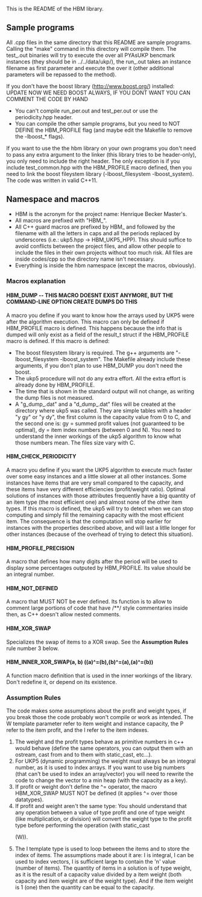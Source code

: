 This is the README of the HBM library.

## Sample programs

All .cpp files in the same directory that this README are sample programs. Calling the "make" command in this directory will compile them. The test_<method>.out binaries will try to execute the <method> over all PYAsUKP bencmark instances (they should be in ../../data/ukp/), the run_<method>.out takes an instance filename as first parameter and execute the <method> over it (other additional parameters will be repassed to the method).

If you don't have the boost library (http://www.boost.org/) installed:
  UPDATE NOW WE NEED BOOST ALWAYS, IF YOU DONT WANT YOU CAN COMMENT THE CODE BY HAND
  * You can't compile run_per.out and test_per.out or use the periodicity.hpp header.
  * You can compile the other sample programs, but you need to NOT DEFINE the HBM_PROFILE flag (and maybe edit the Makefile to remove the -lboost_* flags).

If you want to use the the hbm library on your own programs you don't need to pass any extra argument to the linker (this library tries to be header-only), you only need to include the right header. The only exception is if you include test_common.hpp with the HBM_PROFILE macro defined, then you need to link the boost fileystem library (-lboost_filesystem -lboost_system). The code was written in valid C++11.

## Namespace and macros

  * HBM is the acronym for the project name: Henrique Becker Master's.
  * All macros are prefixed with "HBM_".
  * All C++ guard macros are prefixed by HBM_ and followed by the filename with all the letters in caps and all the periods replaced by underscores (i.e.: ukp5.hpp -> HBM_UKP5_HPP). This should suffice to avoid conflicts between the project files, and allow other people to include the files in their own projects without too much risk. All files are inside codes/cpp so the directory name isn't necessary.
  * Everything is inside the hbm namespace (except the macros, obviously).

### Macros explanation

#### HBM_DUMP -- THIS MACRO DOESNT EXIST ANYMORE, BUT THE COMMAND-LINE OPTION CREATE DUMPS DO THIS
A macro you define if you want to know how the arrays used by UKP5
were after the algorithm execution.
This macro can only be defined if HBM_PROFILE macro is defined. This
happens because the info that is dumped will only exist as a field
of the result_t struct if the HBM_PROFILE macro is defined.
If this macro is defined:
* The boost filesystem library is required. The g++ arguments are
  "-lboost_filesystem -lboost_system". The Makefile already include
  these arguments, if you don't plan to use HBM_DUMP you don't need
  the boost.
* The ukp5 procedure will not do any extra effort. All the extra effort
  is already done by HBM_PROFILE.
* The time that is shown in the standard output will not change, as
  writing the dump files is not measured.
* A "g_dump_<filename>.dat" and a "d_dump_<filename>.dat" files will be
  created at the directory where ukp5 was called. They are simple tables
  with a header "y gy" or "y dy", the first column is the capacity value
  from 0 to C, and the second one is: gy = summed profit values (not
  guaranteed to be optimal), dy = item index numbers (between 0 and N).
  You need to understand the inner workings of the ukp5 algorithm
  to know what those numbers mean. The files size vary with C.

#### HBM_CHECK_PERIODICITY
A macro you define if you want the UKP5 algorithm to execute much faster
over some easy instances and a little slower at all other instances. Some
instances have items that are very small compared to the capacity, and
these items have very different efficiencies (profit/weight ratio).
Optimal solutions of instances with those attributes frequently have a
big quantity of an item type (the most efficient one) and almost none
of the other item types. If this macro is defined, the ukp5 will try to
detect when we can stop computing and simply fill the remaining capacity
with the most efficient item. The consequence is that the computation will
stop earlier for instances with the properties described above, and will
last a litlle longer for other instances (because of the overhead of trying
to detect this situation).

#### HBM_PROFILE_PRECISION
A macro that defines how many digits after the period will be used to display
some percentages outputed by HBM_PROFILE. Its value should be an integral
number.

#### HBM_NOT_DEFINED
A macro that MUST NOT be ever defined. Its function is to allow to comment
large portions of code that have /**/ style commentaries inside then, as
C++ doesn't allow nested comments.

#### HBM_XOR_SWAP
Specializes the swap of items to a XOR swap. See the **Assumption Rules**
rule number 3 below.

#### HBM_INNER_XOR_SWAP(a, b) ((a)^=(b),(b)^=(a),(a)^=(b))
A function macro definition that is used in the inner workings
of the library. Don't redefine it, or depend on its existence.

### Assumption Rules
The code makes some assumptions about the profit and weight types,
if you break those the code probably won't compile or work as
intended. The W template parameter refer to item weight and instance
capacity, the P refer to the item profit, and the I refer to the
item indexes.
1. The weight and the profit types behave as primitive numbers in c++
   would behave (define the same operators, you can output them
   with an ostream, cast from and to them with static_cast, etc...).
2. For UKP5 (dynamic programming) the weight must always be an
   integral number, as it is used to index arrays. If you want to use 
   big numbers (that can't be used to index an array/vector) you will
   need to rewrite the code to change the vector to a min heap (with
   the capacity as a key).
3. If profit or weight don't define the ^= operator, the macro HBM_XOR_SWAP
   MUST NOT be defined (it applies ^= over those datatypes).
4. If profit and weight aren't the same type: You should understand that any
   operation between a value of type profit and one of type weight
   (like multiplication, or division) will convert the weight type
   to the profit type before performing the operation (with
   static_cast<P>(W)).
5. The I template type is used to loop between the items and to store the 
   index of items. The assumptions made about it are: I is integral, I can
   be used to index vectors, I is sufficient large to contain the 'n' value
   (number of items).
   The quantity of items in a solution is of type weight, as it is
   the result of a capacity value divided by a item weight (both capacity
   and item weight are of the weight type). And if the item weight is 1
   (one) then the quantity can be equal to the capacity.

